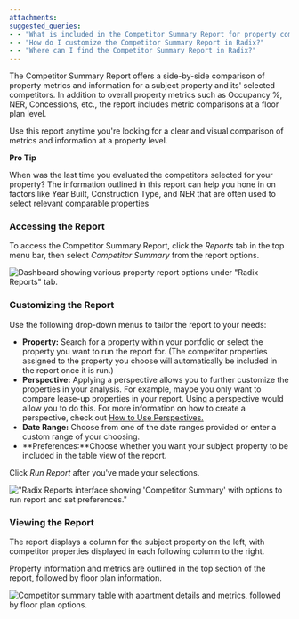 ```yaml
---
attachments: 
suggested_queries:
- - "What is included in the Competitor Summary Report for property comparisons?"
- - "How do I customize the Competitor Summary Report in Radix?"
- - "Where can I find the Competitor Summary Report in Radix?"
---
```

The Competitor Summary Report offers a side-by-side comparison of property metrics and information for a subject property and its' selected competitors. In addition to overall property metrics such as Occupancy %, NER, Concessions, etc., the report includes metric comparisons at a floor plan level.

Use this report anytime you're looking for a clear and visual comparison of metrics and information at a property level.

**Pro Tip**

When was the last time you evaluated the competitors selected for your property? The information outlined in this report can help you hone in on factors like Year Built, Construction Type, and NER that are often used to select relevant comparable properties

### Accessing the Report

To access the Competitor Summary Report, click the *Reports* tab in the top menu bar, then select *Competitor Summary* from the report options.

![Dashboard showing various property report options under "Radix Reports" tab.](attachments/29127736760205.png)

### Customizing the Report

Use the following drop-down menus to tailor the report to your needs:

* **Property:** Search for a property within your portfolio or select the property you want to run the report for. (The competitor properties assigned to the property you choose will automatically be included in the report once it is run.)
* **Perspective:** Applying a perspective allows you to further customize the properties in your analysis. For example, maybe you only want to compare lease-up properties in your report. Using a perspective would allow you to do this. For more information on how to create a perspective, check out [How to Use Perspectives.](https://help.radix.com/hc/en-us/articles/7313516628749)
* **Date Range:** Choose from one of the date ranges provided or enter a custom range of your choosing.
* **Preferences:**Choose whether you want your subject property to be included in the table view of the report.

Click *Run Report* after you've made your selections.

!["Radix Reports interface showing 'Competitor Summary' with options to run report and set preferences."](attachments/15091128153997.png)

### Viewing the Report

The report displays a column for the subject property on the left, with competitor properties displayed in each following column to the right.

Property information and metrics are outlined in the top section of the report, followed by floor plan information.

![Competitor summary table with apartment details and metrics, followed by floor plan options.](attachments/15091284230413.png)